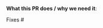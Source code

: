 <!--  Thanks for sending a pull request!  Here are some tips for you:

1. If this is your first time, please read our contributor guidelines: https://github.com/kube-green/kuttl/blob/main/CONTRIBUTING.md
2. Make sure you have added and ran the tests before submitting your PR
3. If the PR is unfinished, start it as a Draft PR: https://github.blog/2019-02-14-introducing-draft-pull-requests/
-->

**What this PR does / why we need it**:


<!--
*Automatically closes linked issue when PR is merged.
Usage: `Fixes #<issue number>`, or `Fixes (paste link of issue)`.
-->
Fixes #
